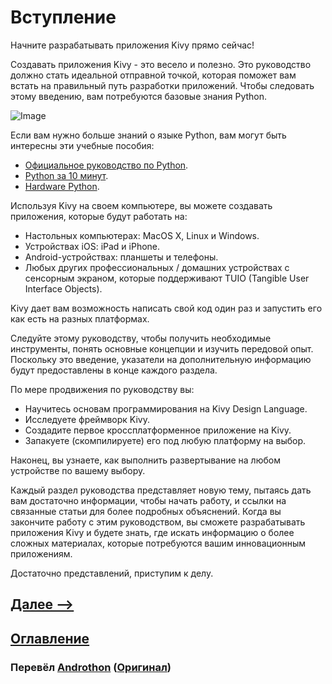 # Вступление

Начните разрабатывать приложения Kivy прямо сейчас!

Создавать приложения Kivy - это весело и полезно. Это руководство должно стать идеальной отправной точкой, которая поможет вам встать на правильный путь разработки приложений. Чтобы следовать этому введению, вам потребуются базовые знания Python.

![Image](https://kivy.org/doc/stable/_images/gs-introduction.png)

Если вам нужно больше знаний о языке Python, вам могут быть интересны эти учебные пособия:
- [Официальное руководство по Python](http://docs.python.org/tutorial/).
- [Python за 10 минут](https://www.stavros.io/tutorials/python/).
- [Hardware Python](http://learnpythonthehardway.org/).

Используя Kivy на своем компьютере, вы можете создавать приложения, которые будут работать на:
- Настольных компьютерах: MacOS X, Linux и Windows.
- Устройствах iOS: iPad и iPhone.
- Android-устройствах: планшеты и телефоны.
- Любых других профессиональных / домашних устройствах с сенсорным экраном, которые поддерживают TUIO (Tangible User Interface Objects).

Kivy дает вам возможность написать свой код один раз и запустить его как есть на разных платформах.

Следуйте этому руководству, чтобы получить необходимые инструменты, понять основные концепции и изучить передовой опыт. Поскольку это введение, указатели на дополнительную информацию будут предоставлены в конце каждого раздела.

По мере продвижения по руководству вы:
- Научитесь основам программирования на Kivy Design Language.
- Исследуете фреймворк Kivy.
- Создадите первое кроссплатформенное приложение на Kivy.
- Запакуете (скомпилируете) его под любую платформу на выбор.

Наконец, вы узнаете, как выполнить развертывание на любом устройстве по вашему выбору.

Каждый раздел руководства представляет новую тему, пытаясь дать вам достаточно информации, чтобы начать работу, и ссылки на связанные статьи для более подробных объяснений. Когда вы закончите работу с этим руководством, вы сможете разрабатывать приложения Kivy и будете знать, где искать информацию о более сложных материалах, которые потребуются вашим инновационным приложениям.

Достаточно представлений, приступим к делу.

## [Далее -->](https://github.com/Androthon/kivy-docs-ru/getting-started-01.md)
## [Оглавление](https://github.com/Androthon/kivy-docs-ru/list.md)
### Перевëл [Androthon](https://github.com/Androthon/) ([Оригинал](https://kivy.org/doc/stable/gettingstarted/intro.html))
